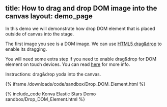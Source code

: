 title: How to drag and drop DOM image into the canvas
layout: demo_page
---

In this demo we will demonstrate how drop DOM element that is placed outside of canvas into the stage.

The first image you see is a DOM image. We can use [HTML5 drag&drop](https://www.html5rocks.com/en/tutorials/dnd/basics/) to enable its dragging.

You will need some extra step if you need to enable drag&drop for DOM element on touch devices. You can read [here](https://mobiforge.com/design-development/touch-friendly-drag-and-drop) for more info.

Instructions: drag&drop yoda into the canvas.

{% iframe /downloads/code/sandbox/Drop_DOM_Element.html %}

{% include_code Konva Elastic Stars Demo sandbox/Drop_DOM_Element.html %}
